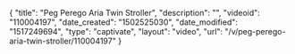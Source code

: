 {
    "title": "Peg Perego Aria Twin Stroller",
    "description": "",
    "videoid": "110004197",
    "date_created": "1502525030",
    "date_modified": "1517249694",
    "type": "captivate",
    "layout": "video",
    "url": "\/v\/peg-perego-aria-twin-stroller\/110004197"
}